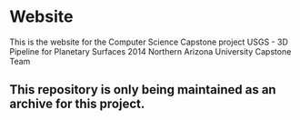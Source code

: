 Website
=======
This is the website for the Computer Science Capstone project
USGS - 3D Pipeline for Planetary Surfaces
2014 Northern Arizona University Capstone Team

## This repository is only being maintained as an archive for this project.
